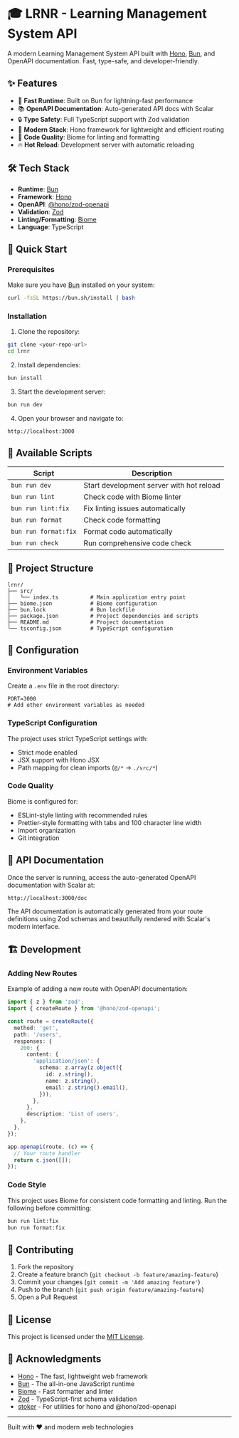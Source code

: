 # 🎓 LRNR - Learning Management System API

A modern Learning Management System API built with [Hono](https://hono.dev/), [Bun](https://bun.sh/), and OpenAPI documentation. Fast, type-safe, and developer-friendly.

## ✨ Features

- 🚀 **Fast Runtime**: Built on Bun for lightning-fast performance
- 📚 **OpenAPI Documentation**: Auto-generated API docs with Scalar
- 🔒 **Type Safety**: Full TypeScript support with Zod validation
- 🎯 **Modern Stack**: Hono framework for lightweight and efficient routing
- 🧹 **Code Quality**: Biome for linting and formatting
- 🔥 **Hot Reload**: Development server with automatic reloading

## 🛠️ Tech Stack

- **Runtime**: [Bun](https://bun.sh/)
- **Framework**: [Hono](https://hono.dev/)
- **OpenAPI**: [@hono/zod-openapi](https://github.com/honojs/hono/tree/main/packages/zod-openapi)
- **Validation**: [Zod](https://zod.dev/)
- **Linting/Formatting**: [Biome](https://biomejs.dev/)
- **Language**: TypeScript

## 🚀 Quick Start

### Prerequisites

Make sure you have [Bun](https://bun.sh/) installed on your system:

```sh
curl -fsSL https://bun.sh/install | bash
```

### Installation

1. Clone the repository:
```sh
git clone <your-repo-url>
cd lrnr
```

2. Install dependencies:
```sh
bun install
```

3. Start the development server:
```sh
bun run dev
```

4. Open your browser and navigate to:
```
http://localhost:3000
```

## 📜 Available Scripts

| Script | Description |
|--------|-------------|
| `bun run dev` | Start development server with hot reload |
| `bun run lint` | Check code with Biome linter |
| `bun run lint:fix` | Fix linting issues automatically |
| `bun run format` | Check code formatting |
| `bun run format:fix` | Format code automatically |
| `bun run check` | Run comprehensive code check |

## 📁 Project Structure

```
lrnr/
├── src/
│   └── index.ts          # Main application entry point
├── biome.json            # Biome configuration
├── bun.lock              # Bun lockfile
├── package.json          # Project dependencies and scripts
├── README.md             # Project documentation
└── tsconfig.json         # TypeScript configuration
```

## 🔧 Configuration

### Environment Variables

Create a `.env` file in the root directory:

```env
PORT=3000
# Add other environment variables as needed
```

### TypeScript Configuration

The project uses strict TypeScript settings with:
- Strict mode enabled
- JSX support with Hono JSX
- Path mapping for clean imports (`@/*` → `./src/*`)

### Code Quality

Biome is configured for:
- ESLint-style linting with recommended rules
- Prettier-style formatting with tabs and 100 character line width
- Import organization
- Git integration

## 📖 API Documentation

Once the server is running, access the auto-generated OpenAPI documentation with Scalar at:

```
http://localhost:3000/doc
```

The API documentation is automatically generated from your route definitions using Zod schemas and beautifully rendered with Scalar's modern interface.

## 🏗️ Development

### Adding New Routes

Example of adding a new route with OpenAPI documentation:

```typescript
import { z } from 'zod';
import { createRoute } from '@hono/zod-openapi';

const route = createRoute({
  method: 'get',
  path: '/users',
  responses: {
    200: {
      content: {
        'application/json': {
          schema: z.array(z.object({
            id: z.string(),
            name: z.string(),
            email: z.string().email(),
          })),
        },
      },
      description: 'List of users',
    },
  },
});

app.openapi(route, (c) => {
  // Your route handler
  return c.json([]);
});
```

### Code Style

This project uses Biome for consistent code formatting and linting. Run the following before committing:

```sh
bun run lint:fix
bun run format:fix
```

## 🤝 Contributing

1. Fork the repository
2. Create a feature branch (`git checkout -b feature/amazing-feature`)
3. Commit your changes (`git commit -m 'Add amazing feature'`)
4. Push to the branch (`git push origin feature/amazing-feature`)
5. Open a Pull Request

## 📝 License

This project is licensed under the [MIT License](LICENSE).

## 🙏 Acknowledgments

- [Hono](https://hono.dev/) - The fast, lightweight web framework
- [Bun](https://bun.sh/) - The all-in-one JavaScript runtime
- [Biome](https://biomejs.dev/) - Fast formatter and linter
- [Zod](https://zod.dev/) - TypeScript-first schema validation
- [stoker](https://github.com/w3cj/stoker) - For utilities for hono and @hono/zod-openapi

---

Built with ❤️ and modern web technologies
